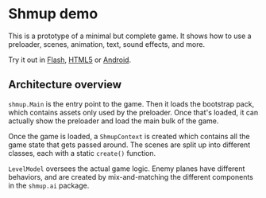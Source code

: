 # Shmup demo

This is a prototype of a minimal but complete game. It shows how to use
a preloader, scenes, animation, text, sound effects, and more.

Try it out in [Flash], [HTML5] or [Android].

## Architecture overview

`shmup.Main` is the entry point to the game. Then it loads the bootstrap
pack, which contains assets only used by the preloader. Once that's
loaded, it can actually show the preloader and load the main bulk of the
game.

Once the game is loaded, a `ShmupContext` is created which contains all
the game state that gets passed around. The scenes are split up into
different classes, each with a static `create()` function.

`LevelModel` oversees the actual game logic. Enemy planes have different
behaviors, and are created by mix-and-matching the different components
in the `shmup.ai` package.

[Flash]: https://aduros.com/flambe/demos/shmup/?flambe=flash
[HTML5]: https://aduros.com/flambe/demos/shmup/?flambe=html
[Android]: https://aduros.com/flambe/demos/shmup/main-android.apk
